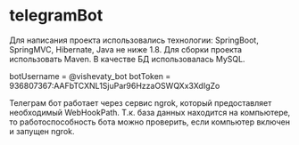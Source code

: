 # telegramBot

Для написания проекта использовались технологии: SpringBoot, SpringMVC, Hibernate, Java не ниже 1.8. Для сборки проекта использовать Maven.
В качестве БД использовалась MySQL.

botUsername = @vishevaty_bot
botToken = 936807367:AAFbTCXNL1SjuPar96HzzaOSWQXx3XdIgZo

Телеграм бот работает через сервис ngrok, который предоставляет необходимый WebHookPath.
Т.к. база данных находится на компьютере, то работоспособность бота можно проверить, если компьютер включен и запущен ngrok.
